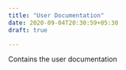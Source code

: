 ```yaml
---
title: "User Documentation"
date: 2020-09-04T20:30:59+05:30
draft: true

---
```

Contains the user documentation
